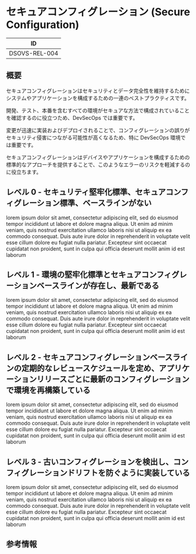 # セキュアコンフィグレーション (Secure Configuration)

| ID            |
| ------------- |
| DSOVS-REL-004 |

## 概要

セキュアコンフィグレーションはセキュリティとデータ完全性を維持するためにシステムやアプリケーションを構成するための一連のベストプラクティスです。

開発、テスト、本番を含むすべての環境がセキュアな方法で構成されていることを確認するのに役立つため、DevSecOps では重要です。

変更が迅速に実装およびデプロイされることで、コンフィグレーションの誤りがセキュリティ侵害につながる可能性が高くなるため、特に DevSecOps 環境では重要です。

セキュアコンフィグレーションはデバイスやアプリケーションを構成するための標準的なアプローチを提供することで、このようなエラーのリスクを軽減するのに役立ちます。

## レベル 0 - セキュリティ堅牢化標準、セキュアコンフィグレーション標準、ベースラインがない

lorem ipsum dolor sit amet, consectetur adipiscing elit, sed do eiusmod tempor incididunt ut labore et dolore magna aliqua. Ut enim ad minim veniam, quis nostrud exercitation ullamco laboris nisi ut aliquip ex ea commodo consequat. Duis aute irure dolor in reprehenderit in voluptate velit esse cillum dolore eu fugiat nulla pariatur. Excepteur sint occaecat cupidatat non proident, sunt in culpa qui officia deserunt mollit anim id est laborum

## レベル 1 - 環境の堅牢化標準とセキュアコンフィグレーションベースラインが存在し、最新である

lorem ipsum dolor sit amet, consectetur adipiscing elit, sed do eiusmod tempor incididunt ut labore et dolore magna aliqua. Ut enim ad minim veniam, quis nostrud exercitation ullamco laboris nisi ut aliquip ex ea commodo consequat. Duis aute irure dolor in reprehenderit in voluptate velit esse cillum dolore eu fugiat nulla pariatur. Excepteur sint occaecat cupidatat non proident, sunt in culpa qui officia deserunt mollit anim id est laborum

## レベル 2 - セキュアコンフィグレーションベースラインの定期的なレビュースケジュールを定め、アプリケーションリリースごとに最新のコンフィグレーションで環境を再構築している

lorem ipsum dolor sit amet, consectetur adipiscing elit, sed do eiusmod tempor incididunt ut labore et dolore magna aliqua. Ut enim ad minim veniam, quis nostrud exercitation ullamco laboris nisi ut aliquip ex ea commodo consequat. Duis aute irure dolor in reprehenderit in voluptate velit esse cillum dolore eu fugiat nulla pariatur. Excepteur sint occaecat cupidatat non proident, sunt in culpa qui officia deserunt mollit anim id est laborum

## レベル 3 - 古いコンフィグレーションを検出し、コンフィグレーションドリフトを防ぐように実装している

lorem ipsum dolor sit amet, consectetur adipiscing elit, sed do eiusmod tempor incididunt ut labore et dolore magna aliqua. Ut enim ad minim veniam, quis nostrud exercitation ullamco laboris nisi ut aliquip ex ea commodo consequat. Duis aute irure dolor in reprehenderit in voluptate velit esse cillum dolore eu fugiat nulla pariatur. Excepteur sint occaecat cupidatat non proident, sunt in culpa qui officia deserunt mollit anim id est laborum

## 参考情報
